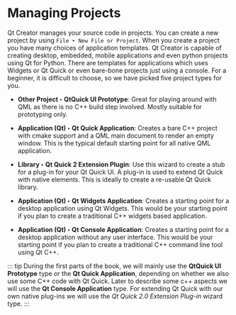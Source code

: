 # Managing Projects

Qt Creator manages your source code in projects. You can create a new project by using `File ‣ New File or Project`. When you create a project you have many choices of application templates. Qt Creator is capable of creating desktop, embedded, mobile applications and even python projects using Qt for Python. There are templates for applications which uses Widgets or Qt Quick or even bare-bone projects just using a console. For a beginner, it is difficult to choose, so we have picked five project types for you.

* **Other Project ‣ QtQuick UI Prototype**: Great for playing around with QML as there is no C++ build step involved. Mostly suitable for prototyping only.

* **Application (Qt) ‣ Qt Quick Application**: Creates a bare C++ project with cmake support and a QML main document to render an empty window. This is the typical default starting point for all native QML application. 

* **Library ‣ Qt Quick 2 Extension Plugin**: Use this wizard to create a stub for a plug-in for your Qt Quick UI. A plug-in is used to extend Qt Quick with native elements. This is ideally to create a re-usable Qt Quick library. 

* **Application (Qt) ‣ Qt Widgets Application**: Creates a starting point for a desktop application using Qt Widgets. This would be your starting point if you plan to create a traditional C++ widgets based application.

* **Application (Qt) ‣ Qt Console Application**: Creates a starting point for a desktop application without any user interface. This would be your starting point if you plan to create a traditional C++ command line tool using Qt C++.


::: tip
During the first parts of the book, we will mainly use the **QtQuick UI Prototype** type or the **Qt Quick Application**, depending on whether we also use some C++ code with Qt Quick. Later to describe some c++ aspects we will use the **Qt Console Application** type. For extending Qt Quick with our own native plug-ins we will use the *Qt Quick 2.0 Extension Plug-in* wizard type.
:::
